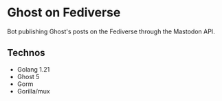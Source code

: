 # Ghost on Fediverse

Bot publishing Ghost's posts on the Fediverse through the Mastodon API.

## Technos

- Golang 1.21
- Ghost 5
- Gorm
- Gorilla/mux